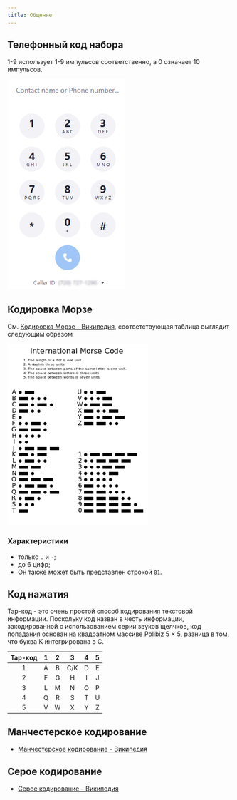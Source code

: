 ```yaml
---
title: Общение
---
```


## Телефонный код набора

1-9 использует 1-9 импульсов соответственно, а 0 означает 10 импульсов.

![morse](../../assets/img/encode/phone.png)

## Кодировка Морзе

См. [Кодировка Морзе - Википедия](<https://en.wikipedia.org/wiki/Morse_code>), соответствующая таблица выглядит следующим
образом

![morse](../../assets/img/encode/morse.png)

### Характеристики

- только `.` и `-`;
- до 6 цифр;
- Он также может быть представлен строкой `01`.

## Код нажатия

Tap-код - это очень простой способ кодирования текстовой информации. Поскольку код назван в честь информации,
закодированной с использованием серии звуков щелчков, код попадания основан на квадратном массиве Polibiz 5 × 5, разница
в том, что буква K интегрирована в C.

|Tap-код|1    |2    |3    |4    |5    |
|:-----:|:---:|:---:|:---:|:---:|:---:|
|1      |A    |B    |C/K  |D    |E    |
|2      |F    |G    |H    |I    |J    |
|3      |L    |M    |N    |O    |P    |
|4      |Q    |R    |S    |T    |U    |
|5      |V    |W    |X    |Y    |Z    |

## Манчестерское кодирование

- [Манчестерское кодирование - Википедия](<https://en.wikipedia.org/wiki/Manchester_code>)

## Серое кодирование

- [Серое кодирование - Википедия](<https://en.wikipedia.org/wiki/Gray_code>)